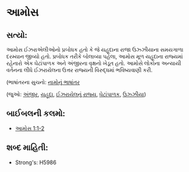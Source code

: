 # આમોસ 

## સત્યો: 

આમોસ ઈઝરાએલીઓનો પ્રબોધક હતો કે જે યહૂદાના રાજા ઉઝ્ઝીયાના સમયગાળા દરમ્યાન જીવ્યો હતો.
પ્રબોધક તરીકે બોલાવ્યા પહેલા, આમોસ મૂળ યહૂદાના રાજ્યમાં રહેનારો એક ઘેટાંપાળક અને અંજીરના વૃક્ષનો ખેડૂત હતો.
આમોસે લોકોના અન્યાયી વર્તનના લીધે ઈઝરાયેલના ઉત્તર રાજ્યની વિરુદ્ધમાં ભવિષ્યવાણી કરી.

(ભાષાંતરના સુચનો: [નામોનું ભાષાંતર](rc://gu/ta/man/translate/translate-names)

(જુઓ: [અંજીર](../other/fig.md), [યહૂદા](../names/judah.md), [ઈઝરાયેલનું રાજ્ય](../names/kingdomofisrael.md), [ઘેટાંપાળક](../other/shepherd.md), [ઉઝ્ઝીયા](../names/uzziah.md))

## બાઈબલની કલમો: 

* [આમોસ 1:1-2](rc://gu/tn/help/amo/01/01)

## શબ્દ માહિતી: 

* Strong's: H5986
